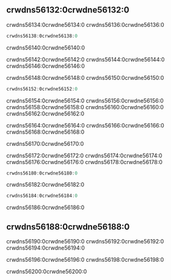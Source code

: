 ## crwdns56132:0crwdne56132:0

crwdns56134:0crwdne56134:0 crwdns56136:0crwdne56136:0

```rust
crwdns56138:0crwdne56138:0
```


<span class="caption">crwdns56140:0crwdne56140:0</span>

crwdns56142:0crwdne56142:0 crwdns56144:0crwdne56144:0 crwdns56146:0crwdne56146:0

crwdns56148:0crwdne56148:0 crwdns56150:0crwdne56150:0

```rust
crwdns56152:0crwdne56152:0
```

crwdns56154:0crwdne56154:0 crwdns56156:0crwdne56156:0 crwdns56158:0crwdne56158:0 crwdns56160:0crwdne56160:0 crwdns56162:0crwdne56162:0

crwdns56164:0crwdne56164:0 crwdns56166:0crwdne56166:0 crwdns56168:0crwdne56168:0

crwdns56170:0crwdne56170:0

crwdns56172:0crwdne56172:0 crwdns56174:0crwdne56174:0 crwdns56176:0crwdne56176:0 crwdns56178:0crwdne56178:0

```rust
crwdns56180:0crwdne56180:0
```

crwdns56182:0crwdne56182:0

```rust
crwdns56184:0crwdne56184:0
```

crwdns56186:0crwdne56186:0

## crwdns56188:0crwdne56188:0

crwdns56190:0crwdne56190:0 crwdns56192:0crwdne56192:0 crwdns56194:0crwdne56194:0

crwdns56196:0crwdne56196:0 crwdns56198:0crwdne56198:0

crwdns56200:0crwdne56200:0
